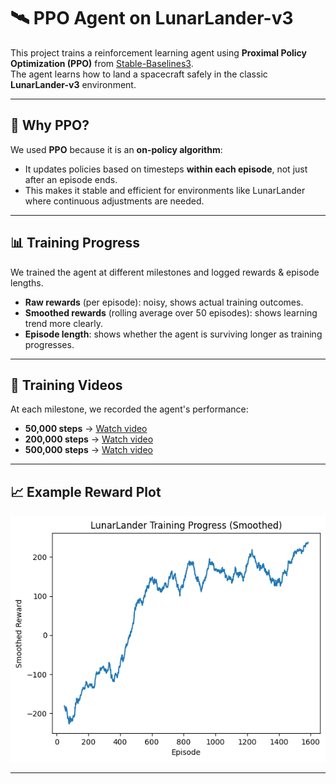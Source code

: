 # 🛰️ PPO Agent on LunarLander-v3

This project trains a reinforcement learning agent using **Proximal Policy Optimization (PPO)** from [Stable-Baselines3](https://github.com/DLR-RM/stable-baselines3).  
The agent learns how to land a spacecraft safely in the classic **LunarLander-v3** environment.

---

## 🎯 Why PPO?
We used **PPO** because it is an **on-policy algorithm**:  
- It updates policies based on timesteps **within each episode**, not just after an episode ends.  
- This makes it stable and efficient for environments like LunarLander where continuous adjustments are needed.

---

## 📊 Training Progress
We trained the agent at different milestones and logged rewards & episode lengths.

- **Raw rewards** (per episode): noisy, shows actual training outcomes.  
- **Smoothed rewards** (rolling average over 50 episodes): shows learning trend more clearly.  
- **Episode length**: shows whether the agent is surviving longer as training progresses.  

---

## 🎥 Training Videos

At each milestone, we recorded the agent's performance:

- **50,000 steps** → [Watch video](./videos/milestone_50000/ppo_lunar_50000-step-0-to-step-1000.mp4)  
- **200,000 steps** → [Watch video](./videos/milestone_200000/ppo_lunar_200000-step-0-to-step-1000.mp4)  
- **500,000 steps** → [Watch video](./videos/milestone_500000/ppo_lunar_500000-step-0-to-step-1000.mp4)  

---

## 📈 Example Reward Plot

![Reward Progress](./plots/smoothed_rewards.png)

---
